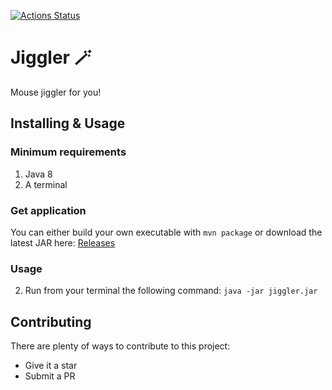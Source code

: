 [![Actions Status](https://github.com/Hakky54/jiggler/workflows/Build/badge.svg)](https://github.com/Hakky54/jiggler/actions)

# Jiggler 🪄
Mouse jiggler for you!

## Installing & Usage

### Minimum requirements
1. Java 8
2. A terminal

### Get application
You can either build your own executable with `mvn package` or download the latest JAR here: [Releases](https://github.com/Hakky54/jiggler/releases)

### Usage
2. Run from your terminal the following command: `java -jar jiggler.jar`

## Contributing

There are plenty of ways to contribute to this project:

* Give it a star
* Submit a PR
